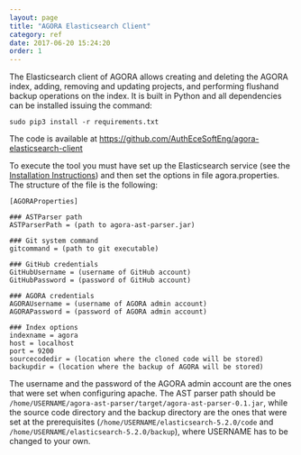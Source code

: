 ```yaml
---
layout: page
title: "AGORA Elasticsearch Client"
category: ref
date: 2017-06-20 15:24:20
order: 1
---
```


The Elasticsearch client of AGORA allows creating and deleting the AGORA index, adding, removing
and updating projects, and performing flushand backup operations on the index. It is built in
Python and all dependencies can be installed issuing the command:

```
sudo pip3 install -r requirements.txt
```

The code is available at <a target="_blank" href="https://github.com/AuthEceSoftEng/agora-elasticsearch-client">https://github.com/AuthEceSoftEng/agora-elasticsearch-client</a>

To execute the tool you must have set up the Elasticsearch service (see the <a href="/doc/installation-instructions">Installation Instructions</a>) and then set the options in file agora.properties.
The structure of the file is the following:

```
[AGORAProperties]

### ASTParser path
ASTParserPath = (path to agora-ast-parser.jar)

### Git system command
gitcommand = (path to git executable)

### GitHub credentials
GitHubUsername = (username of GitHub account)
GitHubPassword = (password of GitHub account)

### AGORA credentials
AGORAUsername = (username of AGORA admin account)
AGORAPassword = (password of AGORA admin account)

### Index options
indexname = agora
host = localhost
port = 9200
sourcecodedir = (location where the cloned code will be stored)
backupdir = (location where the backup of AGORA will be stored)
```

The username and the password of the AGORA admin account are the ones that were set when configuring apache. The AST parser path should be `/home/USERNAME/agora-ast-parser/target/agora-ast-parser-0.1.jar`, while the source code directory and the backup directory are the ones that were set at the prerequisites (`/home/USERNAME/elasticsearch-5.2.0/code` and `/home/USERNAME/elasticsearch-5.2.0/backup`), where USERNAME has to be changed to your own.